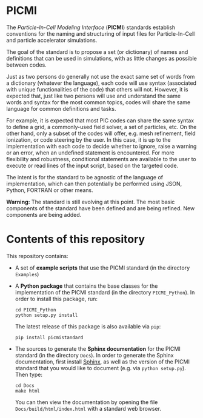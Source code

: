 # PICMI

The *Particle-In-Cell Modeling Interface* (**PICMI**) standards establish conventions for the naming and structuring of input files for Particle-In-Cell and particle accelerator simulations.

The goal of the standard is to propose a set (or dictionary) of names and definitions that can be used in simulations, with as little changes as possible between codes.

Just as two persons do generally not use the exact same set of words from a dictionary (whatever the language), each code will use syntax (associated with unique functionalities of the code) that others will not. However, it is expected that, just like two persons will use and understand the same words and syntax for the most common topics, codes will share the same language for common definitions and tasks.

For example, it is expected that most PIC codes can share the same syntax to define a grid, a commonly-used field solver, a set of particles, etc. On the other hand, only a subset of the codes will offer, e.g. mesh refinement, field ionization, or code steering by the user. In this case, it is up to the implementation with each code to decide whether to ignore, raise a warning or an error, when an undefined statement is encountered. For more flexibility and robustness, conditional statements are available to the user to execute or read lines of the input script, based on the targeted code. 

The intent is for the standard to be agnostic of the language of implementation, which can then potentially be performed using JSON, Python, FORTRAN or other means.

**Warning:**
The standard is still evolving at this point. The most basic components of the standard have been defined and are being refined. New components are being added.

# Contents of this repository

This repository contains:

- A set of **example scripts** that use the PICMI standard (in the directory `Examples`)

- A **Python package** that contains the base classes for the implementation of the PICMI standard (in the directory `PICMI_Python`). In order to install this package, run:
  ```
  cd PICMI_Python
  python setup.py install
  ```
  The latest release of this package is also available via `pip`:
  ```
  pip install picmistandard
  ```

- The sources to generate the **Sphinx documentation** for the PICMI standard (in the directory `Docs`). In order to generate the Sphinx documentation, first install [Sphinx](), as well as the version of the PICMI standard that you would like to document (e.g. via `python setup.py`). Then type:
  ```
  cd Docs
  make html
  ```
  You can then view the documentation by opening the file `Docs/build/html/index.html` with a standard web browser.